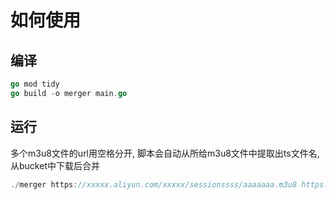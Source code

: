 # 如何使用

## 编译
```go
go mod tidy 
go build -o merger main.go
```

## 运行
多个m3u8文件的url用空格分开, 脚本会自动从所给m3u8文件中提取出ts文件名, 从bucket中下载后合并
```go
./merger https://xxxxx.aliyun.com/xxxxx/sessionssss/aaaaaaa.m3u8 https://xxxxx.aliyun.com/xxxxx/sessionssss/bak.m3u8
```

